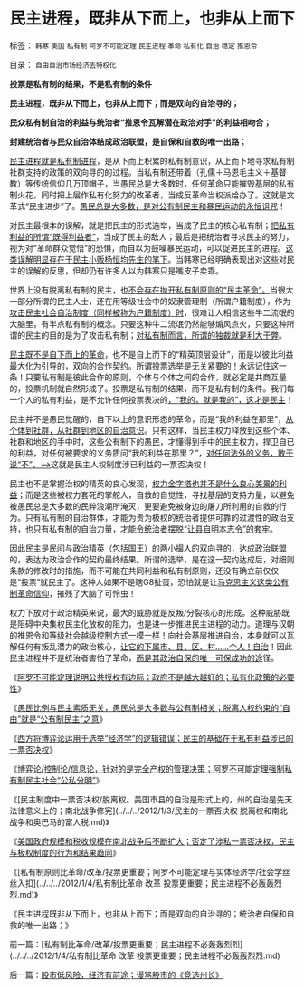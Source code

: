 # 民主进程，既非从下而上，也非从上而下

标签： `韩寒` `美国` `私有制` `阿罗不可能定理` `民主进程` `革命` `私有化` `自治` `稳定` `推恩令` 

目录： `自由自治市场经济去特权化`

**投票是私有制的结果，不是私有制的条件**

**民主进程，既非从下而上，也非从上而下；而是双向的自治寻的；**

**民众私有制自治的利益与统治者“推恩令瓦解潜在政治对手”的利益相吻合；**

**封建统治者与民众自治体结成政治联盟，是自保和自救的唯一出路**；

[民主进程就是私有制进程](../../../2011/11/17/民主进程不可能由农村突破.md)，是从下而上积累的私有制意识，从上而下地寻求私有制社群支持的政策的双向寻的的过程。当私有制还带着（孔儒＋马恩毛主义＋基督教）等传统信仰几万顶帽子，当愚民总是大多数时，任何革命只能摧毁基层的私有制火花，同时把上层作私有化努力的改革者，当成反革命当权派给办了。这就是文革式“民主进步”了。[愚民总是大多数，是对公有制民主和暴民运动的永恒诅咒](../../../2012/1/2/阿罗不可能定理之“自由！多少罪恶以你为名！”.md)！

对民主最根本的误解，就是把民主的形式选举，当成了民主的核心私有制；[把私有利益的所谓“既得利益者”](../../../2011/6/1/稳定的社会和稳定的改革.md)，当成了民主的敌人；最后是把统治者寻求民主的努力，视为对“革命群众觉悟”的恐惧，而自以为鼓噪暴民运动，可以促进民主的进程。[这类误解明显存在于民主小贩杨恒均先生的笔下](../../../2010/10/21/民主斗士的民主素质太差了.md)。当韩寒已经明确表现出对这些对民主的误解的反思，但却仍有许多人以为韩寒只是嘴皮子卖乖。

世界上没有脱离私有制的民主，也[不会存在抛开私有制原则的“民主革命”。](../../../2011/11/2/传染性BUG型精神病.md)当很大一部分所谓的民主人士，还在用等级社会中的奴隶管理制（所谓户籍制度），作为[攻击民主社会自治制度（同样被称为户籍制度）时](../../../2010/3/6/为户籍制度正名，是民主启蒙的关键一环.md)，很难让人相信这些牛二流氓的大脑里，有半点私有制的概念。只要这种牛二流氓仍然能够煽风点火，只要这种所谓的民主的目的是为了攻击私有制；[对私有制而言，所谓的独裁就是利大于弊](../../../2011/11/4/“阶级斗争观念”是一个BUG.md)。

[民主既不是自下而上的革命](../../../2011/8/17/由下而上“我的利益在那里”的唯利是图.md)，也不是自上而下的“精英顶层设计”，而是以彼此利益最大化为引导的，双向的合作契约。所谓投票选举是无关紧要的！永远记住这一条！只要私有制是彼此合作的原则，个体与个体之间的合作，就必定是共商互量的，投票机制就自然形成了。投票是私有制的结果，而不是私有制的条件。我们每一个人的私有利益，是不允许任何投票表决的[，“我的，就是我的”，这才是民主](../../../2012/1/3/民主关键在涉私一票否决权；罗马的保民官和美国宪法中的要素.md)！

民主并不是愚民觉醒的，自下以上的意识形态的革命，而是“我的利益在那里”，[从个体到社群，从社群到地区的自治意识](../../../2011/12/4/“主权来自人民”是正确的废话.md)。只有这样，当民主权力释放到这些个体、社群和地区的手中时，这些公有制下的愚民，才懂得到手中的民主权力，捍卫自已的利益，对任何被要求的义务质问“我的利益在那里？”，[对任何法外的义务，敢于说“不”，——>](../../../2011/10/10/奥巴马的阶级斗争和美国敢说“不”的刁民.md)这就是民主人权制度涉已利益的一票否决权！

民主也不是掌握治权的精英的良心发现，[权力金字塔也并不是什么良心美景的利益](../../../2009/5/14/权力经营的风险和成本.md)；而是这些被权力套死的掌舵人，自救的自觉性，寻找基层的支持力量，以避免被愚民总是大多数的民粹浪潮所淹灭，更要避免被身边的屠刀所利用的自救的行为。只有私有制的自治群体，才能为贵为极权的统治者提供可靠的过渡性的政治支持，也只有私有制的自治力量，[才能令统治者摆脱“让县自明本志令”的套牢](../../../2009/10/24/《让县自明本志令》边界成本和死亡循环.md)。

因此民主是[民间与政治精英（包括国王）的两小撮人的双向寻的](../../../2012/1/2/愚民三步曲和三层次的愚民：“文过饰非，虚拟正义，以邻为壑”.md)，达成政治联盟的，表达为政治合作的契约最终结果。所谓的选举，是在这一契约达成后，对细则条款的修改时的措施，而不可能在共同利益和私有制原则，还没有确立前仅仅是“投票”就民主了。这种人如果不是瞎G8扯蛋，恐怕就是让[马克思主义这类公有制革命信仰](../../../2010/11/3/“政治改革”必须首先在法学中精确定义.md)，摧残了大脑了可怜虫！

权力下放对于政治精英来说，最大的威胁就是反叛/分裂核心的形成。这种威胁既是阻碍中央集权民主化放权的阻力，也是进一步推进民主进程的动力。道理与汉朝的推恩令和[等级社会越级控制方式一模一样](../../../2011/11/24/中世纪领主制的机理和蒋介石的统治术.md)！向社会基层推进自治，本身就可以瓦解任何有叛乱潜力的政治核心，[让它的下属市、县、区、村……个人！自治](../../../2009/7/13/社区自治从最小单位开始.md)！因此民主进程并不是统治者害怕了革命，[而是其政治自保的唯一可保成功的途](../../../2011/12/5/“防民之富甚于防川”的政治利益和逻辑后果.md)径。

《[阿罗不可能定理说明公共授权有边际；政府不是越大越好的；私有化政策的必要性](../../../2012/1/2/阿罗不可能定理：公共服务有边际，政府不是越大越好.md)》

《[愚民比例与民主素质无关，愚民总是大多数与公有制相关；脱离人权约束的“自由”就是“公有制民主”之意](../../../2012/1/3/阿罗定理“愚民总是大多数”与民主素质无关.md)》

《[西方将博弈论运用于选举“经济学”的逻辑错误；民主的基础在于私有利益涉已的一票否决权](../../../2012/1/3/民主关键在涉私一票否决权；罗马的保民官和美国宪法中的要素.md)》

《[博弈论/控制论/信息论，针对的是完全产权的管理决策；阿罗不可能定理强制私有制民主社会“公私分明”](../../../2012/1/3/民主社会必须公私分明，看滥用博弈论的“选举经济学”.md)》

《[民主制度中一票否决权/脱离权。美国市县的自治是形式上的，州的自治是先天法律意义上的；南北战争修宪](../../../2012/1/3/民主的一票否决权 脱离权和南北战争和奥巴马的富人税.md)》

《[美国政府规模和税收规模在南北战争后不断扩大；否定了涉私一票否决权，民主与极权制度的行为和结果趋同](../../../2012/1/4/美国“加税容易减税难”恰证“愚民总是大多数”.md)》

《[私有制原则比革命/改革/投票更重要；阿罗不可能定理与实体经济学/社会学丝丝入扣](../../../2012/1/4/私有制比革命 改革 投票更重要；民主进程不必轰轰烈烈.md)》

《民主进程既非从下而上，也非从上而下；而是双向的自治寻的；统治者自保和自救的唯一出路；》

前一篇：[私有制比革命/改革/投票更重要；民主进程不必轰轰烈烈](../../../2012/1/4/私有制比革命 改革 投票更重要；民主进程不必轰轰烈烈.md)

后一篇：[股市低风险，经济有前途；谩骂股市的《竞选州长》](../../../2012/1/4/股市低风险，经济有前途；谩骂股市的《竞选州长》.md)